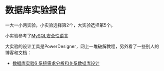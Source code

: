 # 数据库实验报告

一大一小两实验，小实验选择第2个，大实验选择第5个。

小实验参考了[MySQL安全性语言](http://www.cnblogs.com/fengxw/p/6060512.html)

大实验的设计工具是PowerDesigner，网上一堆破解教程，另外看了一些别人的博客和文档：


+ [数据库实验6 系统需求分析和关系数据库设计](http://www.doc88.com/p-1876817555071.html)


